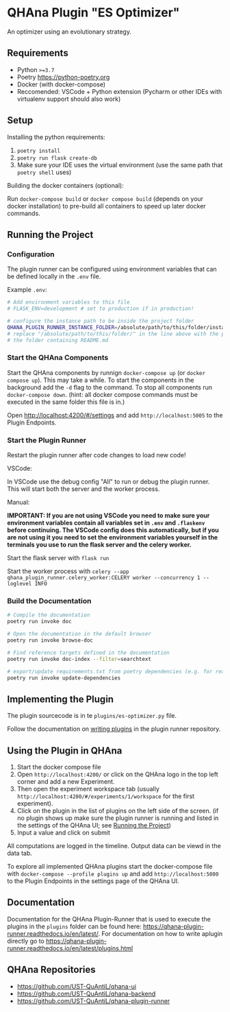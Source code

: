 # QHAna Plugin "ES Optimizer"

An optimizer using an evolutionary strategy.

## Requirements

 * Python `>=3.7`
 * Poetry <https://python-poetry.org>
 * Docker (with docker-compose)
 * Reccomended: VSCode + Python extension (Pycharm or other IDEs with virtualenv support should also work)


## Setup

Installing the python requirements:
 1. `poetry install`
 2. `poetry run flask create-db`
 3. Make sure your IDE uses the virtual environment (use the same path that `poetry shell` uses)

Building the docker containers (optional):

Run `docker-compose build` or `docker compose build` (depends on your docker installation) to pre-build all containers to speed up later docker commands.


## Running the Project

### Configuration

The plugin runner can be configured using environment variables that can be defined locally in the `.env` file.

Example `.env`:

```bash
# Add environment variables to this file
# FLASK_ENV=development # set to production if in production!

# configure the instance path to be inside the project folder
QHANA_PLUGIN_RUNNER_INSTANCE_FOLDER=/absolute/path/to/this/folder/instance 
# replace "/absolute/path/to/this/folder/" in the line above with the path to 
# the folder containing README.md
```

### Start the QHAna Components

Start the QHAna components by runnign `docker-compose up` (or `docker compose up`).
This may take a while. To start the components in the background add the `-d` flag to the command.
To stop all components run `docker-compose down`. (hint: all docker compose commands must be executed in the same folder this file is in.)

Open <http://localhost:4200/#/settings> and add `http://localhost:5005` to the Plugin Endpoints.


### Start the Plugin Runner

Restart the plugin runner after code changes to load new code!

VSCode:

In VSCode use the debug config "All" to run or debug the plugin runner.
This will start both the server and the worker process.

Manual:

**IMPORTANT: If you are not using VSCode you need to make sure your environment variables contain all variables set in `.env` and `.flaskenv` before continuing.
The VSCode config does this automatically, but if you are not using it you need to set the environment variables yourself in the terminals you use to run the flask server and the celery worker.**

Start the flask server with `flask run`

Start the worker process with `celery --app qhana_plugin_runner.celery_worker:CELERY worker --concurrency 1 --loglevel INFO`

### Build the Documentation

```bash
# Compile the documentation
poetry run invoke doc

# Open the documentation in the default browser
poetry run invoke browse-doc

# Find reference targets defined in the documentation
poetry run invoke doc-index --filter=searchtext

# export/update requirements.txt from poetry dependencies (e.g. for readthedocs build)
poetry run invoke update-dependencies
```

## Implementing the Plugin

The plugin sourcecode is in te `plugins/es-optimizer.py` file.

Follow the documentation on [writing plugins](https://qhana-plugin-runner.readthedocs.io/en/latest/plugins.html) in the plugin runner repository.

## Using the Plugin in QHAna

 1. Start the docker compose file
 2. Open `http://localhost:4200/` or click on the QHAna logo in the top left corner and add a new Experiment.
 3. Then open the experiment workspace tab (usually `http://localhost:4200/#/experiments/1/workspace` for the first experiment).
 4. Click on the plugin in the list of plugins on the left side of the screen. (if no plugin shows up make sure the plugin runner is running and listed in the settings of the QHAna UI; see [Running the Project](#running-the-project))
 5. Input a value and click on submit

All computations are logged in the timeline. Output data can be viewd in the data tab.

To explore all implemented QHAna plugins start the docker-compose file with `docker-compose --profile plugins up` and add `http://localhost:5000` to the Plugin Endpoints in the settings page of the QHAna UI.


## Documentation

Documentation for the QHAna Plugin-Runner that is used to execute the plugins in the `plugins` folder can be found here: <https://qhana-plugin-runner.readthedocs.io/en/latest/>.
For documentation on how to write aplugin directly go to <https://qhana-plugin-runner.readthedocs.io/en/latest/plugins.html>


## QHAna Repositories

 * <https://github.com/UST-QuAntiL/qhana-ui>
 * <https://github.com/UST-QuAntiL/qhana-backend>
 * <https://github.com/UST-QuAntiL/qhana-plugin-runner>


